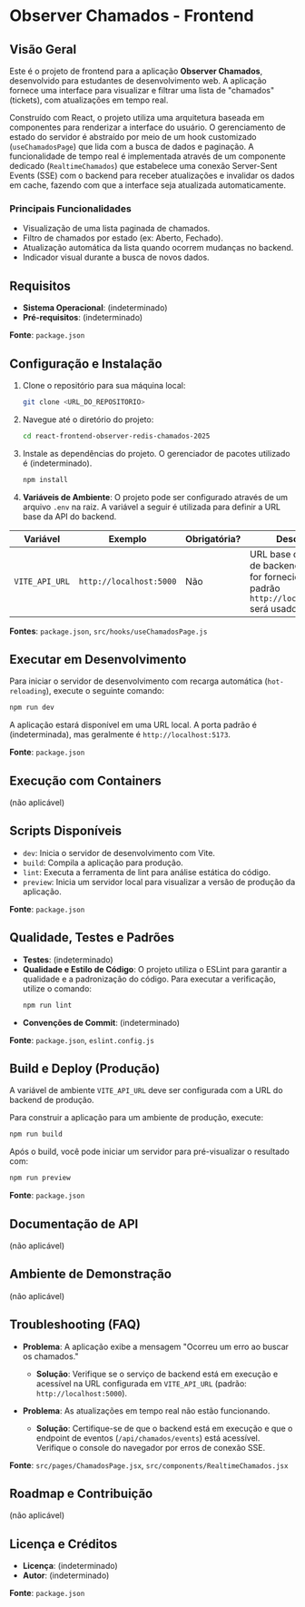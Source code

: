 # Observer Chamados - Frontend

## Visão Geral

Este é o projeto de frontend para a aplicação **Observer Chamados**, desenvolvido para estudantes de desenvolvimento web. A aplicação fornece uma interface para visualizar e filtrar uma lista de "chamados" (tickets), com atualizações em tempo real.

Construído com React, o projeto utiliza uma arquitetura baseada em componentes para renderizar a interface do usuário. O gerenciamento de estado do servidor é abstraído por meio de um hook customizado (`useChamadosPage`) que lida com a busca de dados e paginação. A funcionalidade de tempo real é implementada através de um componente dedicado (`RealtimeChamados`) que estabelece uma conexão Server-Sent Events (SSE) com o backend para receber atualizações e invalidar os dados em cache, fazendo com que a interface seja atualizada automaticamente.

### Principais Funcionalidades

*   Visualização de uma lista paginada de chamados.
*   Filtro de chamados por estado (ex: Aberto, Fechado).
*   Atualização automática da lista quando ocorrem mudanças no backend.
*   Indicador visual durante a busca de novos dados.

## Requisitos

*   **Sistema Operacional**: (indeterminado)
*   **Pré-requisitos**: (indeterminado)

**Fonte**: `package.json`

## Configuração e Instalação

1.  Clone o repositório para sua máquina local:
    ```sh
    git clone <URL_DO_REPOSITORIO>
    ```

2.  Navegue até o diretório do projeto:
    ```sh
    cd react-frontend-observer-redis-chamados-2025
    ```

3.  Instale as dependências do projeto. O gerenciador de pacotes utilizado é (indeterminado).
    ```sh
    npm install
    ```

4.  **Variáveis de Ambiente**: O projeto pode ser configurado através de um arquivo `.env` na raiz. A variável a seguir é utilizada para definir a URL base da API do backend.

| Variável | Exemplo | Obrigatória? | Descrição |
| --- | --- | --- | --- |
| `VITE_API_URL` | `http://localhost:5000` | Não | URL base do servidor de backend. Se não for fornecida, o padrão `http://localhost:5000` será usado. |

**Fontes**: `package.json`, `src/hooks/useChamadosPage.js`

## Executar em Desenvolvimento

Para iniciar o servidor de desenvolvimento com recarga automática (`hot-reloading`), execute o seguinte comando:

```sh
npm run dev
```

A aplicação estará disponível em uma URL local. A porta padrão é (indeterminada), mas geralmente é `http://localhost:5173`.

**Fonte**: `package.json`

## Execução com Containers

(não aplicável)

## Scripts Disponíveis

*   `dev`: Inicia o servidor de desenvolvimento com Vite.
*   `build`: Compila a aplicação para produção.
*   `lint`: Executa a ferramenta de lint para análise estática do código.
*   `preview`: Inicia um servidor local para visualizar a versão de produção da aplicação.

**Fonte**: `package.json`

## Qualidade, Testes e Padrões

*   **Testes**: (indeterminado)
*   **Qualidade e Estilo de Código**: O projeto utiliza o ESLint para garantir a qualidade e a padronização do código. Para executar a verificação, utilize o comando:
    ```sh
    npm run lint
    ```
*   **Convenções de Commit**: (indeterminado)

**Fonte**: `package.json`, `eslint.config.js`

## Build e Deploy (Produção)

A variável de ambiente `VITE_API_URL` deve ser configurada com a URL do backend de produção.

Para construir a aplicação para um ambiente de produção, execute:

```sh
npm run build
```

Após o build, você pode iniciar um servidor para pré-visualizar o resultado com:

```sh
npm run preview
```

**Fonte**: `package.json`

## Documentação de API

(não aplicável)

## Ambiente de Demonstração

(não aplicável)

## Troubleshooting (FAQ)

*   **Problema**: A aplicação exibe a mensagem "Ocorreu um erro ao buscar os chamados."
    *   **Solução**: Verifique se o serviço de backend está em execução e acessível na URL configurada em `VITE_API_URL` (padrão: `http://localhost:5000`).

*   **Problema**: As atualizações em tempo real não estão funcionando.
    *   **Solução**: Certifique-se de que o backend está em execução e que o endpoint de eventos (`/api/chamados/events`) está acessível. Verifique o console do navegador por erros de conexão SSE.

**Fonte**: `src/pages/ChamadosPage.jsx`, `src/components/RealtimeChamados.jsx`

## Roadmap e Contribuição

(não aplicável)

## Licença e Créditos

*   **Licença**: (indeterminado)
*   **Autor**: (indeterminado)

**Fonte**: `package.json`
